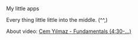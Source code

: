 My little apps

Every thing little little into the middle. (^^,)

About video: [Cem Yılmaz - Fundamentals (4:30-...)](http://www.youtube.com/watch?v=oxuGdl71f3k)
